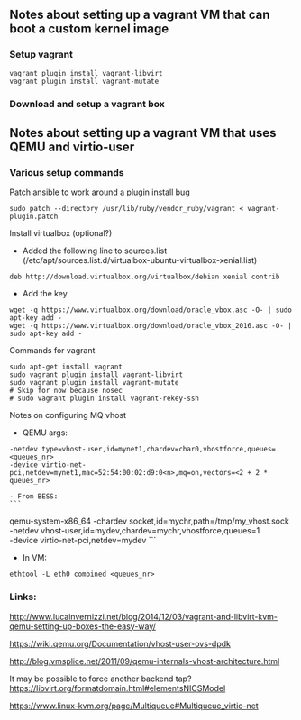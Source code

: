 ## Notes about setting up a vagrant VM that can boot a custom kernel image

### Setup vagrant
```
vagrant plugin install vagrant-libvirt
vagrant plugin install vagrant-mutate
```

### Download and setup a vagrant box


## Notes about setting up a vagrant VM that uses QEMU and virtio-user

### Various setup commands

Patch ansible to work around a plugin install bug
```
sudo patch --directory /usr/lib/ruby/vendor_ruby/vagrant < vagrant-plugin.patch
```

Install virtualbox (optional?)
- Added the following line to sources.list (/etc/apt/sources.list.d/virtualbox-ubuntu-virtualbox-xenial.list)
```
deb http://download.virtualbox.org/virtualbox/debian xenial contrib
```
- Add the key
```
wget -q https://www.virtualbox.org/download/oracle_vbox.asc -O- | sudo apt-key add -
wget -q https://www.virtualbox.org/download/oracle_vbox_2016.asc -O- | sudo apt-key add -
```

Commands for vagrant
```
sudo apt-get install vagrant
sudo vagrant plugin install vagrant-libvirt
sudo vagrant plugin install vagrant-mutate
# Skip for now because nosec
# sudo vagrant plugin install vagrant-rekey-ssh
```

Notes on configuring MQ vhost
- QEMU args:
```
-netdev type=vhost-user,id=mynet1,chardev=char0,vhostforce,queues=<queues_nr>
-device virtio-net-pci,netdev=mynet1,mac=52:54:00:02:d9:0<n>,mq=on,vectors=<2 + 2 * queues_nr>
```
    - From BESS:
    ```
qemu-system-x86_64 <other args...>
    -chardev socket,id=mychr,path=/tmp/my_vhost.sock \
    -netdev vhost-user,id=mydev,chardev=mychr,vhostforce,queues=1 \
    -device virtio-net-pci,netdev=mydev
    ```
- In VM:
```
ethtool -L eth0 combined <queues_nr>
```

### Links:

http://www.lucainvernizzi.net/blog/2014/12/03/vagrant-and-libvirt-kvm-qemu-setting-up-boxes-the-easy-way/

https://wiki.qemu.org/Documentation/vhost-user-ovs-dpdk

http://blog.vmsplice.net/2011/09/qemu-internals-vhost-architecture.html

It may be possible to force another backend tap?
https://libvirt.org/formatdomain.html#elementsNICSModel

https://www.linux-kvm.org/page/Multiqueue#Multiqueue_virtio-net
